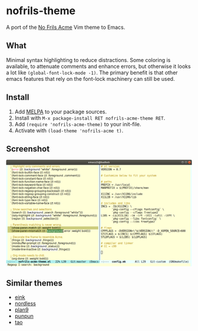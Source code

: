 # nofrils-theme

A port of the [No Frils Acme](https://github.com/robertmeta/nofrils)
Vim theme to Emacs.

## What

Minimal syntax highlighting to reduce distractions.  Some coloring is
available, to attenuate comments and enhance errors, but otherwise it
looks a lot like `(global-font-lock-mode -1)`.  The primary benefit is
that other emacs features that rely on the font-lock machinery can
still be used.

## Install

1. Add [MELPA](https://melpa.org/) to your package sources.
2. Install with `M-x package-install RET nofrils-acme-theme RET`.
3. Add `(require 'nofrils-acme-theme)` to your init-file.
4. Activate with `(load-theme 'nofrils-acme t)`.

## Screenshot

![Screenshot](screenshot.png)

## Similar themes

- [eink](https://github.com/maio/eink-emacs)
- [nordless](https://github.com/lthms/nordless-theme.el)
- [plan9](https://github.com/john2x/plan9-theme.el)
- [punpun](https://github.com/wasamasa/punpun-theme)
- [tao](https://github.com/11111000000/tao-theme-emacs)
